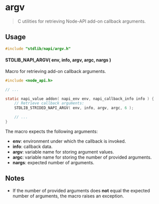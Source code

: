 <!--

@license Apache-2.0

Copyright (c) 2022 The Stdlib Authors.

Licensed under the Apache License, Version 2.0 (the "License");
you may not use this file except in compliance with the License.
You may obtain a copy of the License at

   http://www.apache.org/licenses/LICENSE-2.0

Unless required by applicable law or agreed to in writing, software
distributed under the License is distributed on an "AS IS" BASIS,
WITHOUT WARRANTIES OR CONDITIONS OF ANY KIND, either express or implied.
See the License for the specific language governing permissions and
limitations under the License.

-->

# argv

> C utilities for retrieving Node-API add-on callback arguments.

<!-- Section to include introductory text. Make sure to keep an empty line after the intro `section` element and another before the `/section` close. -->

<section class="intro">

</section>

<!-- /.intro -->

<!-- Package usage documentation. -->

<section class="usage">

## Usage

```c
#include "stdlib/napi/argv.h"
```

#### STDLIB_NAPI_ARGV( env, info, argv, argc, nargs )

Macro for retrieving add-on callback arguments.

```c
#include <node_api.h>

// ...

static napi_value addon( napi_env env, napi_callback_info info ) {
    // Retrieve callback arguments:
    STDLIB_STRIDED_NAPI_ARGV( env, info, argv, argc, 6 );

    // ...
}
```

The macro expects the following arguments:

-   **env**: environment under which the callback is invoked.
-   **info**: callback data.
-   **argv**: variable name for storing argument values.
-   **argc**: variable name for storing the number of provided arguments.
-   **nargs**: expected number of arguments.

</section>

<!-- /.usage -->

<!-- Package usage notes. Make sure to keep an empty line after the `section` element and another before the `/section` close. -->

<section class="notes">

## Notes

-   If the number of provided arguments does **not** equal the expected number of arguments, the macro raises an exception.

</section>

<!-- /.notes -->

<!-- Package usage examples. -->

<section class="examples">

</section>

<!-- /.examples -->

<!-- Section to include cited references. If references are included, add a horizontal rule *before* the section. Make sure to keep an empty line after the `section` element and another before the `/section` close. -->

<section class="references">

</section>

<!-- /.references -->

<!-- Section for related `stdlib` packages. Do not manually edit this section, as it is automatically populated. -->

<section class="related">

</section>

<!-- /.related -->

<!-- Section for all links. Make sure to keep an empty line after the `section` element and another before the `/section` close. -->

<section class="links">

</section>

<!-- /.links -->
